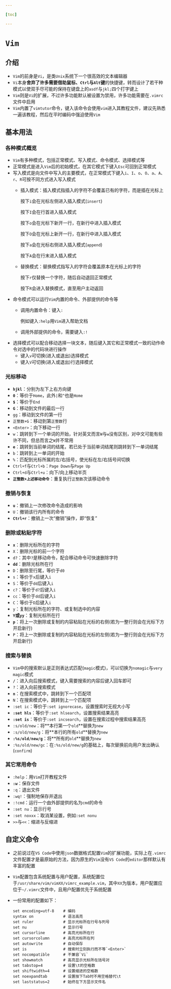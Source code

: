 ```yaml
---

[toc]

---
```


# `Vim`

## 介绍

- `Vim`的前身是`Vi`，是类`Unix`系统下一个很高效的文本编辑器
- `Vi`本身**舍弃了许多需要借助鼠标、`Ctrl`与`Alt`键**的快捷键，转而设计了若干种模式以使双手尽可能的保持在键盘上的`asdf`与`jkl;`四个打字键上
- `Vim`则是`Vi`的扩展，不过许多功能默认被设置为禁用，许多功能需要在`.vimrc`文件中启用
- `Vim`内置了`vimtutor`命令，键入该命令会使用`vim`进入其教程文件，建议先熟悉一遍该教程，然后在平时编码中强迫使用`Vim`

## 基本用法

### 各种模式概览

- `Vim`有多种模式，包括正常模式、写入模式、命令模式、选择模式等
- 正常模式是进入`Vim`后的初始模式，在其它模式下键入`Esc`可回到正常模式
- 写入模式是向文件中写入的主要模式，在正常模式下键入`i`、`I`、`o`、`O`、`a`、`A`、`r`、`R`可按不同方式进入写入模式
  - 插入模式：插入模式指插入的字符不会覆盖已有的字符，而是插在光标上

    按下`i`会在光标左侧进入插入模式(`insert`)

    按下`I`会在行首进入插入模式

    按下`o`会在光标下新开一行，在新行中进入插入模式

    按下`O`会在光标上新开一行，在新行中进入插入模式

    按下`a`会在光标右侧进入插入模式(`append`)

    按下`A`会在行末进入插入模式
  - 替换模式：替换模式指写入的字符会覆盖原本在光标上的字符

    按下`r`仅替换一个字符，随后自动退回正常模式

    按下`R`会进入替换模式，直至用户主动返回
- 命令模式可以运行`Vim`内置的命令、外部提供的命令等
  - 调用内置命令：键入`:`

    例如键入`:help`用`Vim`进入帮助文档
  - 调用外部提供的命令，需要键入`:!`
- 选择模式可以配合移动选择一块文本，随后键入其它和正常模式一致的动作命令对选中的代码块进行操作
  - 键入`v`可切换(进入或退出)选择模式
  - 键入`V`可切换(进入或退出)行选择模式

### 光标移动

- **`hjkl`**：分别为左下上右方向键
- **`0`**：等价于`Home`，此外`|`和`^`也是`Home`
- **`$`**：等价于`End`
- **`G`**：移动到文件的最后一行
- `gg`：移动到文件的第一行
- `正整数+G`：移动到第`正整数`行
- `<Enter>`：向下移动一行
- `w`：跳转到下一个单词的开始，针对英文而言`W`与`w`没有区别，对中文可能有些许不同，但总而言之`W`并不常用
- **`e`**：跳转到当前单词的结尾，若已处于当前单词结尾则跳转到下一单词结尾
- `b`：跳转到上一单词的开始
- `%`：匹配到光标所属的左/右括号，使光标在左/右括号间切换
- `Ctrl+f`与`Ctrl+b`：`Page Down`与`Page Up`
- `Ctrl+d`与`Ctrl+u`：向下/向上移动半页
- **`正整数+上述移动命令`**：重复执行`正整数`次该移动命令

### 撤销与恢复

- **`u`**：撤销上一次修改命令造成的影响
- `U`：撤销该行内所有的命令
- **`Ctrl+r`**：撤销上一次“撤销”操作，即“恢复”

### 删除或粘贴字符

- **`x`**：删除光标所在的字符
- `X`：删除光标的前一个字符
- `d?`：其中`?`是移动命令，配合移动命令可快速删除字符
- **`dd`**：删除光标所在行
- `D`：删除至行尾，等价于`d0`
- `s`：等价于`x`后键入`i`
- `S`：等价于`dd`后键入`i`
- `c?`：等价于`d?`后键入`i`
- `cc`：等价于`dd`后键入`i`
- `C`：等价于`D`后键入`i`
- `y`：复制光标所在的字符、或复制选中的内容
- **`Y`或`yy`**：复制光标所在行
- **`p`**：将上一次删除或复制的内容粘贴在光标的右侧(若为一整行则会在光标下方开启新行)
- `P`：将上一次删除或复制的内容粘贴在光标的左侧(若为一整行则会在光标下方开启新行)

### 搜索与替换

- `Vim`中的搜索默认是正则表达式匹配(`magic`模式)，可以切换为`nomagic`与`very magic`模式
- **`/`**：进入向后搜索模式，键入需要搜索的内容后键入回车即可
- `?`：进入向前搜索模式
- **`n`**：在搜索模式中，跳转到下一个匹配项
- `N`：在搜索模式中，跳转到上一个匹配项
- `:set ic`：等价于`:set ignorecase`，设置搜索时无视大小写
- **`:set hls`**：等价于`:set hlsearch`，设置搜索结果高亮
- **`:set is`**：等价于`:set incsearch`，设置在搜索过程中搜索结果高亮
- `:s/old/new`：将**本行第一个`old`**替换为`new`
- `:s/old/new/g`：将**本行的所有`old`**替换为`new`
- **`:%s/old/new/g`**：将**所有的`old`**替换为`new`
- `:%s/old/new/gc`：在`:%s/old/new/g`的基础上，每次替换前向用户发出确认(`confirm`)

### 其它常用命令

- `:help`：用`Vim`打开教程文件
- **`:w`**：保存文件
- `:q`：退出文件
- `:wq!`：强制地保存并退出
- `:!cmd`：运行一个由外部提供的名为`cmd`的命令
- `:set nu`：显示行号
- `:set noxxx`：取消某设置，例如`:set nonu`
- `>>`与`<<`：缩进与反缩进

## 自定义命令

- 之前说过在`VS Code`中使用`json`数据格式配置`Vim`的扩展功能，实际上在`.vimrc`文件配置才是最原始的方法，因为原生的`Vim`没有`VS Code`的`editor`那样默认有丰富的配置
- `Vim`配置包含系统配置与用户配置，系统配置位于`/usr/share/vim/vimXX/vimrc_example.vim`，其中`XX`为版本，用户配置应位于`~/.vimrc`文件中，且用户配置优先于系统配置
- 一份常用的配置如下：

  ```vimrc
  set encoding=utf-8    # 编码
  syntax on             # 语法高亮
  set ruler             # 显示光标所在行号与列号
  set nu                # 显示行号
  set cursorline        # 高亮光标所在行
  set cursorcolumn      # 高亮光标所在列
  set autowrite         # 自动保存
  set is                # 搜索时立刻执行而不等`<Enter>`
  set nocompatible      # 不兼容`Vi`
  set showmatch         # 高亮显示光标所在括号对
  set tabstop=4         # 设置\t的空格数
  set shiftwidth=4      # 设置缩进的空格数
  set noexpandtab       # 设置按下Tab时不用空格替代\t
  set laststatus=2      # 始终在下方显示文件名
  ```
